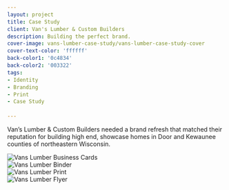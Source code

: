 ```yaml
---
layout: project
title: Case Study
client: Van's Lumber & Custom Builders
description: Building the perfect brand.
cover-image: vans-lumber-case-study/vans-lumber-case-study-cover
cover-text-color: 'ffffff'
back-color1: '0c4834'
back-color2: '003322'
tags:
- Identity
- Branding
- Print
- Case Study

---
```


Van’s Lumber & Custom Builders needed a brand refresh that matched their reputation for building high end, showcase homes in Door and Kewaunee counties of northeastern Wisconsin.

<div>
<img data-aos="fade-up" src="/img/projects/vans-lumber-case-study/vans-lumber-case-study-business-cards.jpg"
alt="Vans Lumber Business Cards"
srcset="
/img/projects/vans-lumber-case-study/vans-lumber-case-study-business-cards-2400.jpg 2400w,
/img/projects/vans-lumber-case-study/vans-lumber-case-study-business-cards-1800.jpg 1800w,
/img/projects/vans-lumber-case-study/vans-lumber-case-study-business-cards-1200.jpg 1200w,
/img/projects/vans-lumber-case-study/vans-lumber-case-study-business-cards-900.jpg 900w,
/img/projects/vans-lumber-case-study/vans-lumber-case-study-business-cards-600.jpg 600w,
/img/projects/vans-lumber-case-study/vans-lumber-case-study-business-cards-400.jpg 400w" />
</div>


<div class="spacer"></div>

<div>
<img data-aos="fade-up" src="/img/projects/vans-lumber-case-study/vans-lumber-case-study-binder.jpg"
alt="Vans Lumber Binder"
srcset="
/img/projects/vans-lumber-case-study/vans-lumber-case-study-binder-2400.jpg 2400w,
/img/projects/vans-lumber-case-study/vans-lumber-case-study-binder-1800.jpg 1800w,
/img/projects/vans-lumber-case-study/vans-lumber-case-study-binder-1200.jpg 1200w,
/img/projects/vans-lumber-case-study/vans-lumber-case-study-binder-900.jpg 900w,
/img/projects/vans-lumber-case-study/vans-lumber-case-study-binder-600.jpg 600w,
/img/projects/vans-lumber-case-study/vans-lumber-case-study-binder-400.jpg 400w" />
</div>

<div class="spacer"></div>

<div>
<img data-aos="fade-up" src="/img/projects/vans-lumber-case-study/vans-lumber-case-study-print.jpg"
alt="Vans Lumber Print"
srcset="
/img/projects/vans-lumber-case-study/vans-lumber-case-study-print-2400.jpg 2400w,
/img/projects/vans-lumber-case-study/vans-lumber-case-study-print-1800.jpg 1800w,
/img/projects/vans-lumber-case-study/vans-lumber-case-study-print-1200.jpg 1200w,
/img/projects/vans-lumber-case-study/vans-lumber-case-study-print-900.jpg 900w,
/img/projects/vans-lumber-case-study/vans-lumber-case-study-print-600.jpg 600w,
/img/projects/vans-lumber-case-study/vans-lumber-case-study-print-400.jpg 400w" />
</div>

<div class="spacer"></div>

<div>
<img data-aos="fade-up" src="/img/projects/vans-lumber-case-study/vans-lumber-case-study-billboard.jpg"
alt="Vans Lumber Flyer"
srcset="
/img/projects/vans-lumber-case-study/vans-lumber-case-study-billboard-2400.jpg 2400w,
/img/projects/vans-lumber-case-study/vans-lumber-case-study-billboard-1800.jpg 1800w,
/img/projects/vans-lumber-case-study/vans-lumber-case-study-billboard-1200.jpg 1200w,
/img/projects/vans-lumber-case-study/vans-lumber-case-study-billboard-900.jpg 900w,
/img/projects/vans-lumber-case-study/vans-lumber-case-study-billboard-600.jpg 600w,
/img/projects/vans-lumber-case-study/vans-lumber-case-study-billboard-400.jpg 400w" />
</div>

<div class="spacer"></div>
